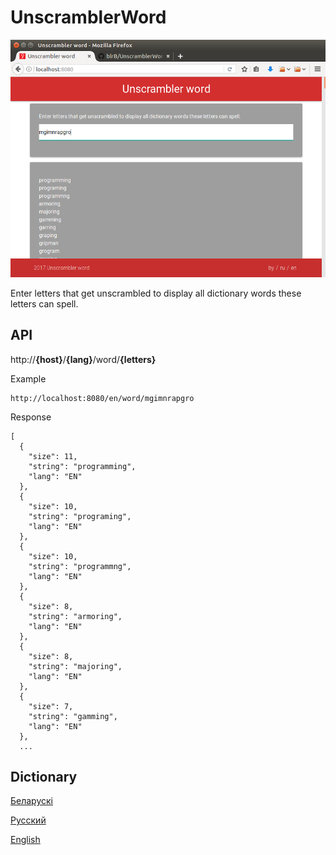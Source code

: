 
# UnscramblerWord

<p align="center">
  <img src="https://raw.githubusercontent.com/blrB/UnscramblerWord/master/img.png" alt="table"/>
</p>

Enter letters that get unscrambled to display all dictionary words these letters can spell.

## API

http://**{host}**/**{lang}**/word/**{letters}**

Example

```
http://localhost:8080/en/word/mgimnrapgro
```


Response

```
[
  {
    "size": 11,
    "string": "programming",
    "lang": "EN"
  },
  {
    "size": 10,
    "string": "programing",
    "lang": "EN"
  },
  {
    "size": 10,
    "string": "programmng",
    "lang": "EN"
  },
  {
    "size": 8,
    "string": "armoring",
    "lang": "EN"
  },
  {
    "size": 8,
    "string": "majoring",
    "lang": "EN"
  },
  {
    "size": 7,
    "string": "gamming",
    "lang": "EN"
  },
  ...
```

## Dictionary

[Беларускі](https://github.com/blrB/BelarusianSlounik)

[Русский](http://www.speakrus.ru/dict/)

[English](https://github.com/dwyl/english-words)
